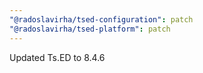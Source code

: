 ```yaml
---
"@radoslavirha/tsed-configuration": patch
"@radoslavirha/tsed-platform": patch
---
```


Updated Ts.ED to 8.4.6
